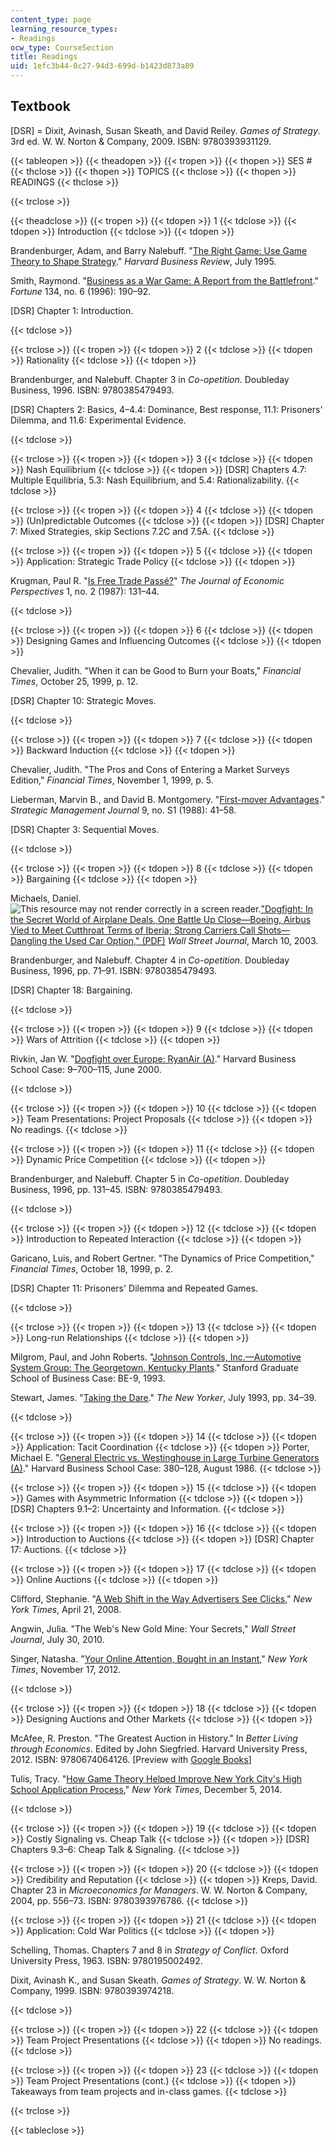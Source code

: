 ```yaml
---
content_type: page
learning_resource_types:
- Readings
ocw_type: CourseSection
title: Readings
uid: 1efc3b44-0c27-94d3-699d-b1423d873a89
---
```


Textbook
--------

\[DSR\] = Dixit, Avinash, Susan Skeath, and David Reiley. _Games of Strategy_. 3rd ed. W. W. Norton & Company, 2009. ISBN: 9780393931129.

{{< tableopen >}}
{{< theadopen >}}
{{< tropen >}}
{{< thopen >}}
SES #
{{< thclose >}}
{{< thopen >}}
TOPICS
{{< thclose >}}
{{< thopen >}}
READINGS
{{< thclose >}}

{{< trclose >}}

{{< theadclose >}}
{{< tropen >}}
{{< tdopen >}}
1
{{< tdclose >}}
{{< tdopen >}}
Introduction
{{< tdclose >}}
{{< tdopen >}}


Brandenburger, Adam, and Barry Nalebuff. "[The Right Game: Use Game Theory to Shape Strategy](https://hbr.org/1995/07/the-right-game-use-game-theory-to-shape-strategy)." _Harvard Business Review_, July 1995.

Smith, Raymond. "[Business as a War Game: A Report from the Battlefront](http://connection.ebscohost.com/c/articles/9609167597/business-as-war-game-report-from-battlefront)." _Fortune_ 134, no. 6 (1996): 190–92.

\[DSR\] Chapter 1: Introduction.


{{< tdclose >}}

{{< trclose >}}
{{< tropen >}}
{{< tdopen >}}
2
{{< tdclose >}}
{{< tdopen >}}
Rationality
{{< tdclose >}}
{{< tdopen >}}


Brandenburger, and Nalebuff. Chapter 3 in _Co-opetition_. Doubleday Business, 1996. ISBN: 9780385479493.

\[DSR\] Chapters 2: Basics, 4–4.4: Dominance, Best response, 11.1: Prisoners' Dilemma, and 11.6: Experimental Evidence.


{{< tdclose >}}

{{< trclose >}}
{{< tropen >}}
{{< tdopen >}}
3
{{< tdclose >}}
{{< tdopen >}}
Nash Equilibrium
{{< tdclose >}}
{{< tdopen >}}
\[DSR\] Chapters 4.7: Multiple Equilibria, 5.3: Nash Equilibrium, and 5.4: Rationalizability.
{{< tdclose >}}

{{< trclose >}}
{{< tropen >}}
{{< tdopen >}}
4
{{< tdclose >}}
{{< tdopen >}}
(Un)predictable Outcomes
{{< tdclose >}}
{{< tdopen >}}
\[DSR\] Chapter 7: Mixed Strategies, skip Sections 7.2C and 7.5A.
{{< tdclose >}}

{{< trclose >}}
{{< tropen >}}
{{< tdopen >}}
5
{{< tdclose >}}
{{< tdopen >}}
Application: Strategic Trade Policy
{{< tdclose >}}
{{< tdopen >}}


Krugman, Paul R. "[Is Free Trade Passé?](http://dx.doi.org/10.1257/jep.1.2.131)" _The Journal of Economic Perspectives_ 1, no. 2 (1987): 131–44.


{{< tdclose >}}

{{< trclose >}}
{{< tropen >}}
{{< tdopen >}}
6
{{< tdclose >}}
{{< tdopen >}}
Designing Games and Influencing Outcomes
{{< tdclose >}}
{{< tdopen >}}


Chevalier, Judith. "When it can be Good to Burn your Boats," _Financial Times_, October 25, 1999, p. 12.

\[DSR\] Chapter 10: Strategic Moves.


{{< tdclose >}}

{{< trclose >}}
{{< tropen >}}
{{< tdopen >}}
7
{{< tdclose >}}
{{< tdopen >}}
Backward Induction
{{< tdclose >}}
{{< tdopen >}}


Chevalier, Judith. "The Pros and Cons of Entering a Market Surveys Edition," _Financial Times_, November 1, 1999, p. 5.

Lieberman, Marvin B., and David B. Montgomery. "[First-mover Advantages](http://dx.doi.org/10.1002/smj.4250090706)." _Strategic Management Journal_ 9, no. S1 (1988): 41–58.

\[DSR\] Chapter 3: Sequential Moves.


{{< tdclose >}}

{{< trclose >}}
{{< tropen >}}
{{< tdopen >}}
8
{{< tdclose >}}
{{< tdopen >}}
Bargaining
{{< tdclose >}}
{{< tdopen >}}


Michaels, Daniel. ![This resource may not render correctly in a screen reader.](/images/inacessible.gif)["Dogfight: In the Secret World of Airplane Deals, One Battle Up Close—Boeing, Airbus Vied to Meet Cutthroat Terms of Iberia; Strong Carriers Call Shots—Dangling the Used Car Option," (PDF)](https://maxionline.files.wordpress.com/2010/09/dogfight_boeing-airbus-iberia.pdf) _Wall Street Journal_, March 10, 2003.

Brandenburger, and Nalebuff. Chapter 4 in _Co-opetition_. Doubleday Business, 1996, pp. 71–91. ISBN: 9780385479493.

\[DSR\] Chapter 18: Bargaining.


{{< tdclose >}}

{{< trclose >}}
{{< tropen >}}
{{< tdopen >}}
9
{{< tdclose >}}
{{< tdopen >}}
Wars of Attrition
{{< tdclose >}}
{{< tdopen >}}


Rivkin, Jan W. "[Dogfight over Europe: RyanAir (A)](http://www.hbs.edu/faculty/Pages/item.aspx?num=27241)." Harvard Business School Case: 9–700–115, June 2000.


{{< tdclose >}}

{{< trclose >}}
{{< tropen >}}
{{< tdopen >}}
10
{{< tdclose >}}
{{< tdopen >}}
Team Presentations: Project Proposals
{{< tdclose >}}
{{< tdopen >}}
No readings.
{{< tdclose >}}

{{< trclose >}}
{{< tropen >}}
{{< tdopen >}}
11
{{< tdclose >}}
{{< tdopen >}}
Dynamic Price Competition
{{< tdclose >}}
{{< tdopen >}}


Brandenburger, and Nalebuff. Chapter 5 in _Co-opetition_. Doubleday Business, 1996, pp. 131–45. ISBN: 9780385479493.


{{< tdclose >}}

{{< trclose >}}
{{< tropen >}}
{{< tdopen >}}
12
{{< tdclose >}}
{{< tdopen >}}
Introduction to Repeated Interaction
{{< tdclose >}}
{{< tdopen >}}


Garicano, Luis, and Robert Gertner. "The Dynamics of Price Competition," _Financial Times_, October 18, 1999, p. 2.

\[DSR\] Chapter 11: Prisoners' Dilemma and Repeated Games.


{{< tdclose >}}

{{< trclose >}}
{{< tropen >}}
{{< tdopen >}}
13
{{< tdclose >}}
{{< tdopen >}}
Long-run Relationships
{{< tdclose >}}
{{< tdopen >}}


Milgrom, Paul, and John Roberts. "[Johnson Controls, Inc.—Automotive System Group: The Georgetown, Kentucky Plants](https://www.gsb.stanford.edu/faculty-research/case-studies/johnson-controls-inc-automotive-systems-group-georgetown-kentucky)." Stanford Graduate School of Business Case: BE-9, 1993.

Stewart, James. "[Taking the Dare](http://www.newyorker.com/magazine/1993/07/26/taking-the-dare)." _The New Yorker_, July 1993, pp. 34–39.


{{< tdclose >}}

{{< trclose >}}
{{< tropen >}}
{{< tdopen >}}
14
{{< tdclose >}}
{{< tdopen >}}
Application: Tacit Coordination
{{< tdclose >}}
{{< tdopen >}}
Porter, Michael E. "[General Electric vs. Westinghouse in Large Turbine Generators (A)](https://hbr.org/product/general-electric-vs-westinghouse-in-large-turbine-generators-a/380128-PDF-ENG)." Harvard Business School Case: 380–128, August 1986.
{{< tdclose >}}

{{< trclose >}}
{{< tropen >}}
{{< tdopen >}}
15
{{< tdclose >}}
{{< tdopen >}}
Games with Asymmetric Information
{{< tdclose >}}
{{< tdopen >}}
\[DSR\] Chapters 9.1–2: Uncertainty and Information.
{{< tdclose >}}

{{< trclose >}}
{{< tropen >}}
{{< tdopen >}}
16
{{< tdclose >}}
{{< tdopen >}}
Introduction to Auctions
{{< tdclose >}}
{{< tdopen >}}
\[DSR\] Chapter 17: Auctions.
{{< tdclose >}}

{{< trclose >}}
{{< tropen >}}
{{< tdopen >}}
17
{{< tdclose >}}
{{< tdopen >}}
Online Auctions
{{< tdclose >}}
{{< tdopen >}}


Clifford, Stephanie. "[A Web Shift in the Way Advertisers See Clicks](http://www.nytimes.com/2008/04/21/business/media/21online.html)," _New York Times_, April 21, 2008.

Angwin, Julia. "The Web's New Gold Mine: Your Secrets," _Wall Street Journal_, July 30, 2010.

Singer, Natasha. "[Your Online Attention, Bought in an Instant](http://www.nytimes.com/2012/11/18/technology/your-online-attention-bought-in-an-instant-by-advertisers.html)," _New York Times_, November 17, 2012.


{{< tdclose >}}

{{< trclose >}}
{{< tropen >}}
{{< tdopen >}}
18
{{< tdclose >}}
{{< tdopen >}}
Designing Auctions and Other Markets
{{< tdclose >}}
{{< tdopen >}}


McAfee, R. Preston. "The Greatest Auction in History." In _Better Living through Economics_. Edited by John Siegfried. Harvard University Press, 2012. ISBN: 9780674064126. \[Preview with [Google Books](http://books.google.com/books?id=P_NQcxSw0XQC&pg=PA168#v=onepage)\]

Tulis, Tracy. "[How Game Theory Helped Improve New York City's High School Application Process](http://www.nytimes.com/2014/12/07/nyregion/how-game-theory-helped-improve-new-york-city-high-school-application-process.html?_r=0)," _New York Times_, December 5, 2014.


{{< tdclose >}}

{{< trclose >}}
{{< tropen >}}
{{< tdopen >}}
19
{{< tdclose >}}
{{< tdopen >}}
Costly Signaling vs. Cheap Talk
{{< tdclose >}}
{{< tdopen >}}
\[DSR\] Chapters 9.3–6: Cheap Talk & Signaling.
{{< tdclose >}}

{{< trclose >}}
{{< tropen >}}
{{< tdopen >}}
20
{{< tdclose >}}
{{< tdopen >}}
Credibility and Reputation
{{< tdclose >}}
{{< tdopen >}}
Kreps, David. Chapter 23 in _Microeconomics for Managers_. W. W. Norton & Company, 2004, pp. 556–73. ISBN: 9780393976786.
{{< tdclose >}}

{{< trclose >}}
{{< tropen >}}
{{< tdopen >}}
21
{{< tdclose >}}
{{< tdopen >}}
Application: Cold War Politics
{{< tdclose >}}
{{< tdopen >}}


Schelling, Thomas. Chapters 7 and 8 in _Strategy of Conflict_. Oxford University Press, 1963. ISBN: 9780195002492.

Dixit, Avinash K., and Susan Skeath. _Games of Strategy_. W. W. Norton & Company, 1999. ISBN: 9780393974218.


{{< tdclose >}}

{{< trclose >}}
{{< tropen >}}
{{< tdopen >}}
22
{{< tdclose >}}
{{< tdopen >}}
Team Project Presentations
{{< tdclose >}}
{{< tdopen >}}
No readings.
{{< tdclose >}}

{{< trclose >}}
{{< tropen >}}
{{< tdopen >}}
23
{{< tdclose >}}
{{< tdopen >}}
Team Project Presentations (cont.)
{{< tdclose >}}
{{< tdopen >}}
Takeaways from team projects and in-class games.
{{< tdclose >}}

{{< trclose >}}

{{< tableclose >}}